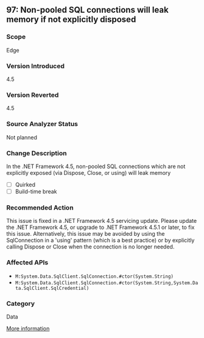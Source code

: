 ## 97: Non-pooled SQL connections will leak memory if not explicitly disposed

### Scope
Edge

### Version Introduced
4.5

### Version Reverted
4.5

### Source Analyzer Status
Not planned

### Change Description
In the .NET Framework 4.5, non-pooled SQL connections which are not explicitly exposed (via Dispose, Close, or using) will leak memory

- [ ] Quirked
- [ ] Build-time break

### Recommended Action
This issue is fixed in a .NET Framework 4.5 servicing update. Please update the .NET Framework 4.5, or upgrade to .NET Framework 4.5.1 or later, to fix this issue. Alternatively, this issue may be avoided by using the SqlConnection in a 'using' pattern (which is a best practice) or by explicitly calling Dispose or Close when the connection is no longer needed.

### Affected APIs
* `M:System.Data.SqlClient.SqlConnection.#ctor(System.String)`
* `M:System.Data.SqlClient.SqlConnection.#ctor(System.String,System.Data.SqlClient.SqlCredential)`

### Category
Data

[More information](https://support.microsoft.com/kb/2748720)

